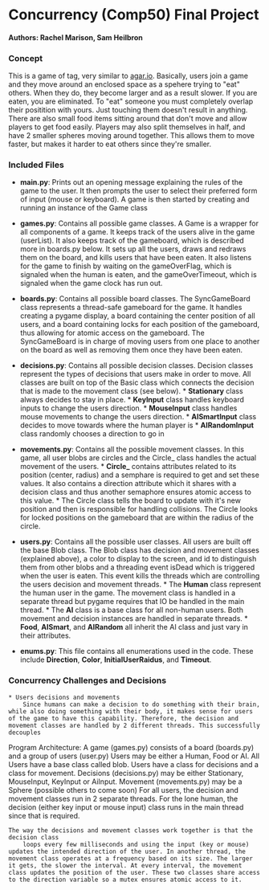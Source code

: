 # Concurrency (Comp50) Final Project
#### Authors: Rachel Marison, Sam Heilbron

### Concept

This is a game of tag, very similar to [agar.io](http://agar.io). Basically, users join a game and they move around an enclosed space as a spehere trying to "eat" others. When they do, they become larger and as a result slower. If you are eaten, you are eliminated. To "eat" someone you must completely overlap their positition with yours. Just touching them doesn't result in anything. There are also small food items sitting around that don't move and allow players to get food easily. Players may also split themselves in half, and have 2 smaller spheres moving around together. This allows them to move faster, but makes it harder to eat others since they're smaller.


### Included Files

* **main.py**: Prints out an opening message explaining the rules of the game to the user. It then prompts the user to select their preferred form of input (mouse or keyboard). A game is then started by creating and running an instance of the Game class

* **games.py**:
	Contains all possible game classes. A Game is a wrapper for all components of a game. It keeps track of the users alive in the game (userList). It also keeps track of the gameboard, which is described more in boards.py below. It sets up all the users, draws and redraws them on the board, and kills users that have been eaten. It also listens for the game to finish by waiting on the gameOverFlag, which is signaled when the human is eaten, and the gameOverTimeout, which is signaled when the game clock has run out.

* **boards.py**:
	Contains all possible board classes. The SyncGameBoard class represents a thread-safe gameboard for the game. It handles creating a pygame display, a board containing the center position of all users, and a board containing locks for each position of the gameboard, thus allowing for atomic access on the gameboard. The SyncGameBoard is in charge of moving users from one place to another on the board as well as removing them once they have been eaten.

* **decisions.py**:
	Contains all possible decision classes. Decision classes represent the types of decisions that users make in order to move. All classes are built on top of the Basic class which connects the decision that is made to the movement class (see below).
	  * **Stationary** class always decides to stay in place. 
   	  * **KeyInput** class handles keyboard inputs to change the users direction.
      * **MouseInput** class handles mouse movements to change the users direction.
      * **AISmartInput** class decides to move towards where the human player is
      * **AIRandomInput** class randomly chooses a direction to go in

* **movements.py**:
	Contains all the possible movement classes. In this game, all user blobs are circles and the Circle_ class handles the actual movement of the users.
      * **Circle_** contains attributes related to its position (center, radius) and a semphare is required to get and set these values. It also contains a direction attribute which it shares with a decision class and thus another semaphore ensures atomic access to this value.
      * The Circle class tells the board to update with it's new position and then is responsible for handling collisions. The Circle looks for locked positions on the gameboard that are within the radius of the circle.

* **users.py**:
    Contains all the possible user classes. All users are built off the base Blob class. The Blob class has decision and  movement classes (explained above), a color to display to the screen, and id to distinguish them from other blobs and a threading event isDead which is triggered when the user is eaten. This event kills the threads which are controlling the users decision and movement threads.
      * The **Human** class represent the human user in the game. The movement class is handled in a separate thread but pygame requires that IO be handled in the main thread.
      * The **AI** class is a base class for all non-human users. Both movement and decision instances are handled in separate threads.
      * **Food**, **AISmart**, and **AIRandom** all inherit the AI class and just vary in their attributes.

* **enums.py**:
	This file contains all enumerations used in the code. These include **Direction**, **Color**, **InitialUserRaidus**, and **Timeout**.


### Concurrency Challenges and Decisions
	* Users decisions and movements
		Since humans can make a decision to do something with their brain, while also doing something with their body, it makes sense for users of the game to have this capability. Therefore, the decision and movement classes are handled by 2 different threads. This successfully decouples 


Program Architecture:
	A game (games.py) consists of a board (boards.py) and a group of users (user.py)
	Users may be either a Human, Food or AI. All Users have a base class called blob.
	Users have a class for decisions and a class for movement. 
		Decisions (decisions.py) may be either Stationary, MouseInput, KeyInput or AiInput.
		Movement (movements.py) may be a Sphere (possible others to come soon)
	For all users, the decision and movement classes run in 2 separate threads.
	For the lone human, the decision (either key input or mouse input) class runs
		in the main thread since that is required. 

	The way the decisions and movement classes work together is that the decision class
		loops every few milliseconds and using the input (key or mouse) updates the intended direction of the user. In another thread, the movement class operates at a frequency based on its size. The larger it gets, the slower the interval. At every interval, the movement class updates the position of the user. These two classes share access to the direction variable so a mutex ensures atomic access to it.
